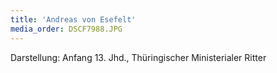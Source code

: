 ```yaml
---
title: 'Andreas von Esefelt'
media_order: DSCF7988.JPG
---
```


Darstellung: Anfang 13. Jhd., Thüringischer Ministerialer Ritter